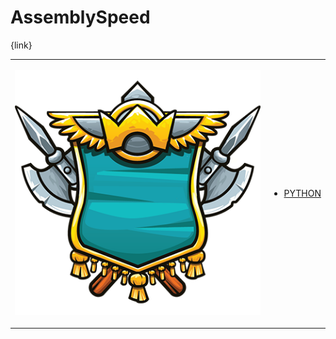 # AssemblySpeed 

{link}
<table>
<tr>
<td>

![Hero Picture](hero.png?raw=true "Hero Picture")

</td>
<td>
<ul>
<li>

[PYTHON](AssemblySpeed.py)

</li>
</td>
</tr>
<table>